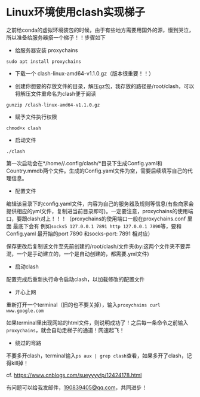 # Linux环境使用clash实现梯子

之前给conda的虚拟环境装包的时候，由于有些地方需要用国外的源，慢到哭泣，所以准备给服务器搭一个梯子！！步骤如下

- 给服务器安装 proxychains

```
sudo apt install proxychains
```

- 下载一个 clash-linux-amd64-v1.1.0.gz（版本很重要！！）

- 创建你想要的存放文件的目录，解压gz包，我存放的路径是/root/clash，可以将解压文件重命名为clash便于阅读

```
gunzip /clash-linux-amd64-v1.1.0.gz
```

- 赋予文件执行权限

```
chmod+x clash
```

- 启动文件

```
./clash
```

第一次启动会在*/home/<user>/.config/clash/*目录下生成Config.yaml和Country.mmdb两个文件。生成的Config.yaml文件为空，需要后续填写自己的代理信息。

- 配置文件

编辑该目录下的config.yaml文件，内容为自己的服务器及规则等信息(有些商家会提供相应的yml文件，复制进当前目录即可)。一定要注意，proxychains的使用端口，要跟clash对上！！！（proxychains的使用端口一般在proxychains.conf 里面 最底下会有 例如`socks5 127.0.0.1 7891 http 127.0.0.1 7890`等，要和Config.yaml 最开始的port 7890 和socks-port: 7891 相对应）

保存更改后复制该文件至先前创建的/root/clash/文件夹(by:这两个文件夹不要弄混，一个是手动建立的，一个是自动创建的，都需要.yml文件)

- 启动clash

配置完成后重新执行命令启动clash，以加载修改的配置文件

- 开心上网

重新打开一个terminal（旧的也不要关掉），输入`proxychains curl www.google.com`

如果terminal里出现网站的html文件，则说明成功了！之后每一条命令之前输入`proxychains`，就会自动走梯子的通道！网速起飞！

- 绕过的弯路

不要多开clash，terminal输入`ps aux | grep clash`查看，如果多开了clash，记得kill掉！



cf. https://www.cnblogs.com/sueyyyy/p/12424178.html

有问题可以给我发邮件，190839405@qq.com，共同进步！
